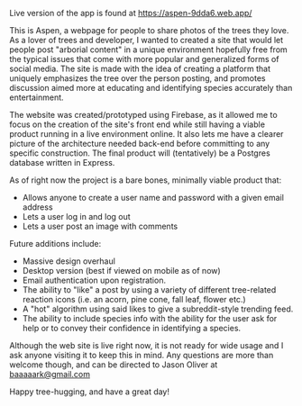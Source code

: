 Live version of the app is found at https://aspen-9dda6.web.app/

This is Aspen, a webpage for people to share photos of the trees they love.  As a lover of trees and developer, I wanted to created a 
site that would let people post "arborial content" in a unique environment hopefully free from the typical issues that come with 
more popular and generalized forms of social media.  The site is made with the idea of creating a platform that uniquely emphasizes the
tree over the person posting, and promotes discussion aimed more at educating and identifying species accurately than entertainment.

The website was created/prototyped using Firebase, as it allowed me to focus on the creation of the site's front end while still having a
viable product running in a live environment online.  It also lets me have a clearer picture of the architecture needed back-end before
committing to any specific construction.  The final product will (tentatively) be a Postgres database written in Express.

As of right now the project is a bare bones, minimally viable product that:

* Allows anyone to create a user name and password with a given email address
* Lets a user log in and log out
* Lets a user post an image with comments

Future additions include:

* Massive design overhaul
* Desktop version (best if viewed on mobile as of now)
* Email authentication upon registration.
* The ability to "like" a post by using a variety of different tree-related reaction icons (i.e. an acorn, pine cone, fall leaf, flower etc.)
* A "hot" algorithm using said likes to give a subreddit-style trending feed.
* The ability to include species info with the ability for the user ask for help or to convey their confidence in identifying a species.

Although the web site is live right now, it is not ready for wide usage and I ask anyone visiting it to keep this in mind.  Any questions are
more than welcome though, and can be directed to Jason Oliver at baaaaark@gmail.com

Happy tree-hugging, and have a great day!